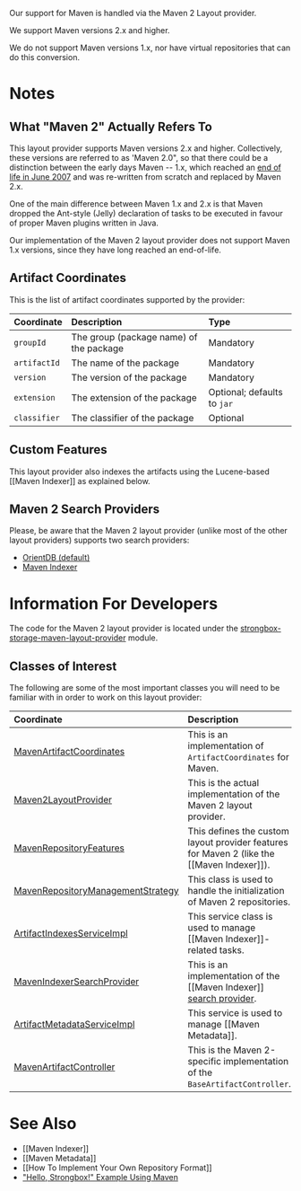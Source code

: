 Our support for Maven is handled via the Maven 2 Layout provider.

We support Maven versions 2.x and higher.

We do not support Maven versions 1.x, nor have virtual repositories that can do this conversion.

# Notes

## What "Maven 2" Actually Refers To

This layout provider supports Maven versions 2.x and higher. Collectively, these versions are referred to as 'Maven 2.0", so that there could be a distinction between the early days Maven -- 1.x, which reached an [end of life in June 2007](https://maven.apache.org/maven-1.x-eol.html) and was re-written from scratch and replaced by Maven 2.x.

One of the main difference between Maven 1.x and 2.x is that Maven dropped the Ant-style (Jelly) declaration of tasks to be executed in favour of proper Maven plugins written in Java.

Our implementation of the Maven 2 layout provider does not support Maven 1.x versions, since they have long reached an end-of-life.

## Artifact Coordinates

This is the list of artifact coordinates supported by the provider:

| Coordinate   | Description | Type |
|:-------------|:------------|:-----|
| `groupId`    | The group (package name) of the package | Mandatory |
| `artifactId` | The name of the package | Mandatory |
| `version`    | The version of the package | Mandatory |
| `extension`  | The extension of the package | Optional; defaults to `jar` |
| `classifier` | The classifier of the package | Optional |


## Custom Features

This layout provider also indexes the artifacts using the Lucene-based [[Maven Indexer]] as explained below.

## Maven 2 Search Providers

Please, be aware that the Maven 2 layout provider (unlike most of the other layout providers) supports two search providers:
* [OrientDB (default)](https://github.com/strongbox/strongbox/wiki/Searching#orientdbsearchprovider)
* [Maven Indexer](https://github.com/strongbox/strongbox/wiki/Searching#mavenindexersearchprovider)

# Information For Developers

The code for the Maven 2 layout provider is located under the [strongbox-storage-maven-layout-provider](https://github.com/strongbox/strongbox/tree/master/strongbox-storage/strongbox-storage-layout-providers/strongbox-storage-maven-layout-provider) module.

## Classes of Interest

The following are some of the most important classes you will need to be familiar with in order to work on this layout provider:

| Coordinate   | Description |
|:-------------|:------------|
| [MavenArtifactCoordinates](https://github.com/strongbox/strongbox/blob/master/strongbox-storage/strongbox-storage-layout-providers/strongbox-storage-maven-layout-provider/src/main/java/org/carlspring/strongbox/artifact/coordinates/MavenArtifactCoordinates.java) | This is an implementation of `ArtifactCoordinates` for Maven. |
| [Maven2LayoutProvider](https://github.com/strongbox/strongbox/blob/master/strongbox-storage/strongbox-storage-layout-providers/strongbox-storage-maven-layout-provider/src/main/java/org/carlspring/strongbox/providers/layout/Maven2LayoutProvider.java) | This is the actual implementation of the Maven 2 layout provider. |
| [MavenRepositoryFeatures](https://github.com/strongbox/strongbox/blob/master/strongbox-storage/strongbox-storage-layout-providers/strongbox-storage-maven-layout-provider/src/main/java/org/carlspring/strongbox/repository/MavenRepositoryFeatures.java) | This defines the custom layout provider features for Maven 2 (like the [[Maven Indexer]]). |
| [MavenRepositoryManagementStrategy](https://github.com/strongbox/strongbox/blob/master/strongbox-storage/strongbox-storage-layout-providers/strongbox-storage-maven-layout-provider/src/main/java/org/carlspring/strongbox/repository/MavenRepositoryManagementStrategy.java) | This class is used to handle the initialization of Maven 2 repositories. |
| [ArtifactIndexesServiceImpl](https://github.com/strongbox/strongbox/blob/master/strongbox-storage/strongbox-storage-layout-providers/strongbox-storage-maven-layout-provider/src/main/java/org/carlspring/strongbox/services/impl/ArtifactIndexesServiceImpl.java) | This service class is used to manage [[Maven Indexer]]-related tasks. |
| [MavenIndexerSearchProvider](https://github.com/strongbox/strongbox/blob/master/strongbox-storage/strongbox-storage-layout-providers/strongbox-storage-maven-layout-provider/src/main/java/org/carlspring/strongbox/providers/search/MavenIndexerSearchProvider.java) | This is an implementation of the [[Maven Indexer]] [search provider](https://github.com/strongbox/strongbox/wiki/Searching#search-providers). |
| [ArtifactMetadataServiceImpl](https://github.com/strongbox/strongbox/blob/master/strongbox-storage/strongbox-storage-layout-providers/strongbox-storage-maven-layout-provider/src/main/java/org/carlspring/strongbox/services/impl/ArtifactMetadataServiceImpl.java) | This service is used to manage [[Maven Metadata]]. |
| [MavenArtifactController](https://github.com/strongbox/strongbox/blob/master/strongbox-web-core/src/main/java/org/carlspring/strongbox/controllers/maven/MavenArtifactController.java) | This is the Maven 2-specific implementation of the `BaseArtifactController`. |

# See Also
* [[Maven Indexer]]
* [[Maven Metadata]]
* [[How To Implement Your Own Repository Format]]
* ["Hello, Strongbox!" Example Using Maven](https://github.com/strongbox/strongbox-examples/tree/master/hello-strongbox-nuget-mono)
